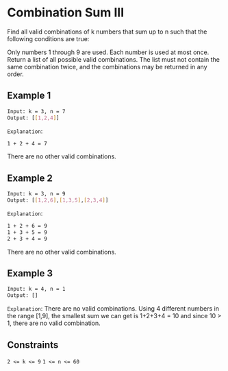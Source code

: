 # Combination Sum III

Find all valid combinations of k numbers that sum up to n such that the following conditions are true:

Only numbers 1 through 9 are used.
Each number is used at most once.
Return a list of all possible valid combinations. The list must not contain the same combination twice, and the combinations may be returned in any order.

## Example 1

```bash
Input: k = 3, n = 7
Output: [[1,2,4]]
```

`Explanation`:

```bash
1 + 2 + 4 = 7
```

There are no other valid combinations.

## Example 2

```bash
Input: k = 3, n = 9
Output: [[1,2,6],[1,3,5],[2,3,4]]
```

`Explanation`:

```bash
1 + 2 + 6 = 9
1 + 3 + 5 = 9
2 + 3 + 4 = 9
```

There are no other valid combinations.

## Example 3

```bash
Input: k = 4, n = 1
Output: []
```

`Explanation`: There are no valid combinations.
Using 4 different numbers in the range [1,9], the smallest sum we can get is 1+2+3+4 = 10 and since 10 > 1, there are no valid combination.

## Constraints

`2 <= k <= 9`
`1 <= n <= 60`
